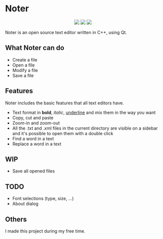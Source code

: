# Noter
<p align="center">
  <img src="https://img.shields.io/github/license/leofracca/noter">
  <img src="https://img.shields.io/badge/powered%20by-Qt-green">
  <img src="https://img.shields.io/badge/status-alpha-blue">
</p>
Noter is an open source text editor written in C++, using Qt.

## What Noter can do
- Create a file
- Open a file
- Modify a file
- Save a file

## Features
Noter includes the basic features that all text editors have.
- Text format in **bold**, *italic*, <ins>underline</ins> and mix them in the way you want
- Copy, cut and paste
- Zoom-in and zoom-out
- All the .txt and .xml files in the current directory are visible on a sidebar and it's possible to open them with a double click
- Find a word in a text
- Replace a word in a text

## WIP
- Save all opened files

## TODO
- Font selections (type, size, ...)
- About dialog

## Others
I made this project during my free time.
